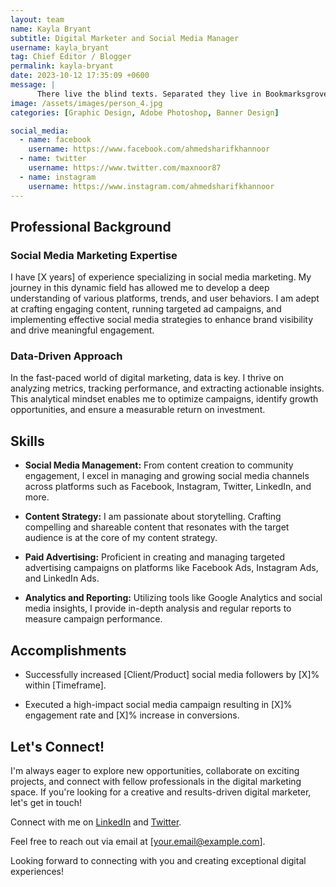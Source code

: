 ```yaml
---
layout: team
name: Kayla Bryant
subtitle: Digital Marketer and Social Media Manager
username: kayla_bryant
tag: Chief Editor / Blogger
permalink: kayla-bryant
date: 2023-10-12 17:35:09 +0600
message: |
      There live the blind texts. Separated they live in Bookmarksgrove right at the coast of the Semantics, a large language ocean.
image: /assets/images/person_4.jpg
categories: [Graphic Design, Adobe Photoshop, Banner Design]

social_media:
  - name: facebook
    username: https://www.facebook.com/ahmedsharifkhannoor
  - name: twitter
    username: https://www.twitter.com/maxnoor87
  - name: instagram
    username: https://www.instagram.com/ahmedsharifkhannoor
---
```




## Professional Background

### Social Media Marketing Expertise

I have [X years] of experience specializing in social media marketing. My journey in this dynamic field has allowed me to develop a deep understanding of various platforms, trends, and user behaviors. I am adept at crafting engaging content, running targeted ad campaigns, and implementing effective social media strategies to enhance brand visibility and drive meaningful engagement.

### Data-Driven Approach

In the fast-paced world of digital marketing, data is key. I thrive on analyzing metrics, tracking performance, and extracting actionable insights. This analytical mindset enables me to optimize campaigns, identify growth opportunities, and ensure a measurable return on investment.

## Skills

- **Social Media Management:** From content creation to community engagement, I excel in managing and growing social media channels across platforms such as Facebook, Instagram, Twitter, LinkedIn, and more.

- **Content Strategy:** I am passionate about storytelling. Crafting compelling and shareable content that resonates with the target audience is at the core of my content strategy.

- **Paid Advertising:** Proficient in creating and managing targeted advertising campaigns on platforms like Facebook Ads, Instagram Ads, and LinkedIn Ads.

- **Analytics and Reporting:** Utilizing tools like Google Analytics and social media insights, I provide in-depth analysis and regular reports to measure campaign performance.

## Accomplishments

- Successfully increased [Client/Product] social media followers by [X]% within [Timeframe].

- Executed a high-impact social media campaign resulting in [X]% engagement rate and [X]% increase in conversions.

## Let's Connect!

I'm always eager to explore new opportunities, collaborate on exciting projects, and connect with fellow professionals in the digital marketing space. If you're looking for a creative and results-driven digital marketer, let's get in touch!

Connect with me on [LinkedIn](your_linkedin_profile) and [Twitter](your_twitter_profile).

Feel free to reach out via email at [your.email@example.com].

Looking forward to connecting with you and creating exceptional digital experiences!